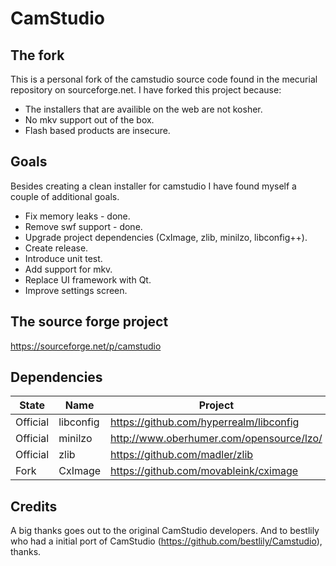 # CamStudio

## The fork
This is a personal fork of the camstudio source code found in the mecurial repository on sourceforge.net.
I have forked this project because:
* The installers that are availible on the web are not kosher.
* No mkv support out of the box.
* Flash based products are insecure.

## Goals
Besides creating a clean installer for camstudio I have found myself a couple of additional goals.
* Fix memory leaks - done.
* Remove swf support - done.
* Upgrade project dependencies (CxImage, zlib, minilzo, libconfig++).
* Create release.
* Introduce unit test.
* Add support for mkv.
* Replace UI framework with Qt.
* Improve settings screen.


## The source forge project
https://sourceforge.net/p/camstudio

## Dependencies
State | Name | Project
----- | -----|--------
Official| libconfig | https://github.com/hyperrealm/libconfig
Official| minilzo | http://www.oberhumer.com/opensource/lzo/
Official| zlib | https://github.com/madler/zlib
Fork| CxImage | https://github.com/movableink/cximage

## Credits
A big thanks goes out to the original CamStudio developers. And to bestlily who had a initial port of CamStudio (https://github.com/bestlily/Camstudio), thanks.
